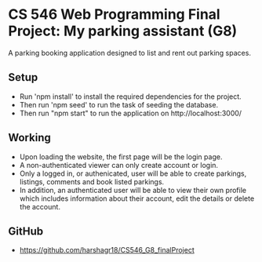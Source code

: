 # CS 546 Web Programming Final Project: My parking assistant (G8)
A parking booking application designed to list and rent out parking spaces.

## Setup
- Run 'npm install' to install the required dependencies for the project.  
- Then run 'npm seed' to run the task of seeding the database.
- Then run "npm start" to run the application on http://localhost:3000/

## Working
- Upon loading the website, the first page will be the login page.
- A non-authenticated viewer can only create account or login.
- Only a logged in, or authenicated, user will be able to create parkings, listings, comments and book listed parkings. 
- In addition, an authenticated user will be able to view their own profile which includes information about their account, edit the details or delete the account.

## GitHub
- https://github.com/harshagr18/CS546_G8_finalProject
